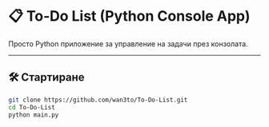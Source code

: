 # 📋 To‑Do List (Python Console App)

Просто Python приложение за управление на задачи през конзолата.

---

## 🛠️ Стартиране

```bash
git clone https://github.com/wan3to/To-Do-List.git
cd To-Do-List
python main.py
